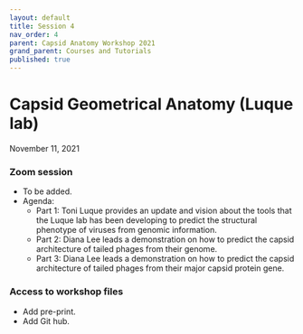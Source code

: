 ```yaml
---
layout: default
title: Session 4
nav_order: 4
parent: Capsid Anatomy Workshop 2021
grand_parent: Courses and Tutorials
published: true
---
```


# Capsid Geometrical Anatomy (Luque lab)
November 11, 2021

### Zoom session
+ To be added.
+ Agenda:
    + Part 1: Toni Luque provides an update and vision about the tools that the Luque lab has been developing to predict the structural phenotype of viruses from genomic information.
    + Part 2: Diana Lee leads a demonstration on how to predict the capsid architecture of tailed phages from their genome.
    + Part 3: Diana Lee leads a demonstration on how to predict the capsid architecture of tailed phages from their major capsid protein gene.

### Access to workshop files
+ Add pre-print.
+ Add Git hub.




